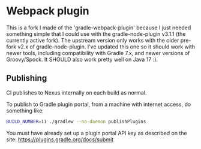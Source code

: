Webpack plugin
==============

This is a fork I made of the 'gradle-webpack-plugin' because I just needed something simple that I could use with the gradle-node-plugin v3.1.1 (the currently active fork). The upstream version only works with the older pre-fork v2.x of gradle-node-plugin. I've updated this one so it should work with newer tools, including compatibility with Gradle 7.x, and newer versions of Groovy/Spock. It SHOULD also work pretty well on Java 17 :). 

Publishing
----------

CI publishes to Nexus internally on each build as normal.

To publish to Gradle plugin portal, from a machine with internet access, do something like:

```bash
BUILD_NUMBER=11 ./gradlew --no-daemon publishPlugins
```

You must have already set up a plugin portal API key as described on the site: https://plugins.gradle.org/docs/submit
